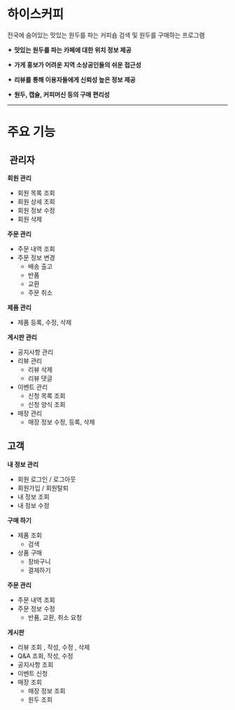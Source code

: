 
# 하이스커피


전국에 숨어있는 맛있는 원두를 파는 커피숍 검색 및 원두를 구매하는 프로그램

>

✦ **맛있는 원두를 파는 카페에 대한 위치 정보 제공**

✦ **가게 홍보가 어려운 지역 소상공인들의 쉬운 접근성**

✦ **리뷰를 통해 이용자들에게 신뢰성 높은 정보 제공**

✦ **원두, 캡슐, 커피머신 등의 구매 편리성**
    
 ---   
# 주요 기능

##  관리자

**회원 관리** 

- 회원 목록 조회
- 회원 상세 조회
- 회원 정보 수정
- 회원 삭제

**주문 관리**

- 주문 내역 조회
- 주문 정보 변경
    - 배송 출고
    - 반품
    - 교환
    - 주문 취소

**제품 관리**

- 제품 등록, 수정, 삭제

**게시판 관리**

- 공지사항 관리
- 리뷰 관리
    - 리뷰 삭제
    - 리뷰 댓글
- 이벤트 관리
    - 신청 목록 조회
    - 신청 양식 조회
- 매장 관리
    - 매장 정보 수정, 등록, 삭제

## 고객

**내 정보 관리**

- 회원 로그인 / 로그아웃
- 회원가입 / 회원탈퇴
- 내 정보 조회
- 내 정보 수정

**구매 하기**

- 제품 조회
    - 검색
- 상품 구매
    - 장바구니
    - 결제하기

**주문 관리**

- 주문 내역 조회
- 주문 정보 수정
    - 반품, 교환, 취소 요청
    

**게시판**

- 리뷰 조회 , 작성, 수정 , 삭제
- Q&A 조회, 작성, 수정
- 공지사항 조회
- 이벤트 신청
- 매장 조회
    - 매장 정보 조회
    - 원두 조회
